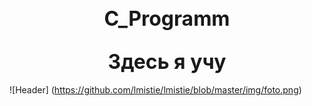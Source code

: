 <h2 align="center"><font size="6px"> C_Programm </font></h2>
<!--Заголовок-->
<h2 align="center"><font size="6px"> Здесь я учу </font></h2>
<!--Заголовок 2-->

![Header] (https://github.com/lmistie/lmistie/blob/master/img/foto.png)